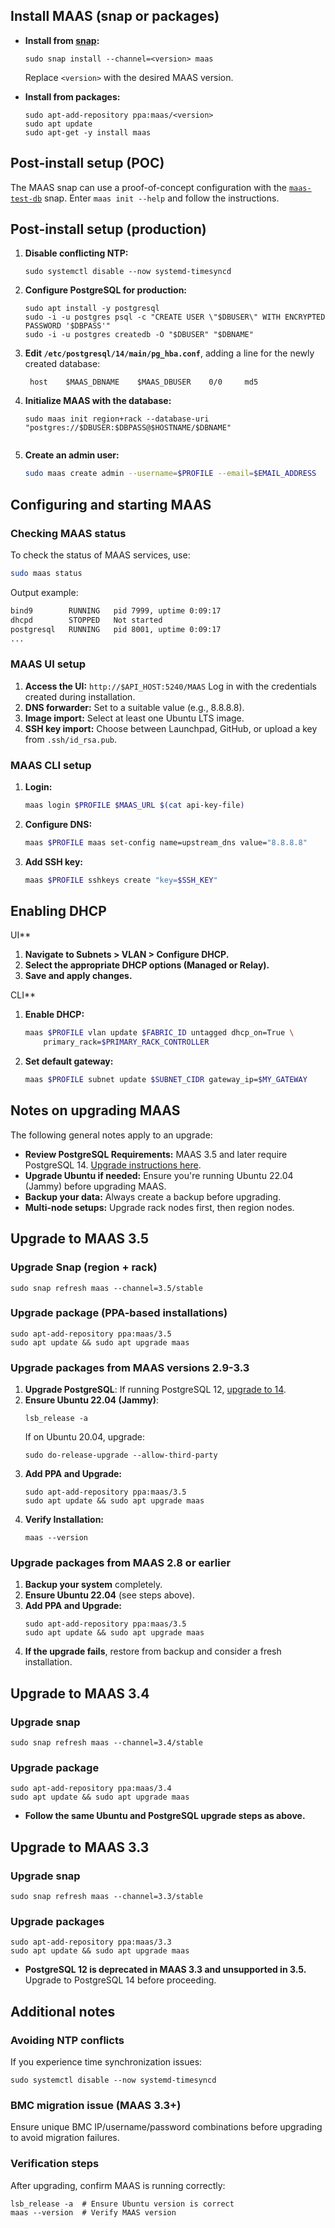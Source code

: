 ## Install MAAS (snap or packages)

* **Install from [snap](https://snapcraft.io/maas):**
   ```nohighlight
   sudo snap install --channel=<version> maas
   ```
   Replace `<version>` with the desired MAAS version.

* **Install from packages:**
   ```nohighlight
   sudo apt-add-repository ppa:maas/<version>
   sudo apt update
   sudo apt-get -y install maas
   ```
## Post-install setup (POC)

The MAAS snap can use a proof-of-concept configuration with the [`maas-test-db`](https://snapcraft.io/maas-test-db) snap. Enter `maas init --help` and follow the instructions.

## Post-install setup (production)

1. **Disable conflicting NTP:**
   ```nohighlight
   sudo systemctl disable --now systemd-timesyncd
   ```

2. **Configure PostgreSQL for production:**
   ```nohighlight
   sudo apt install -y postgresql
   sudo -i -u postgres psql -c "CREATE USER \"$DBUSER\" WITH ENCRYPTED PASSWORD '$DBPASS'"
   sudo -i -u postgres createdb -O "$DBUSER" "$DBNAME"
   ```
3. **Edit `/etc/postgresql/14/main/pg_hba.conf`**, adding a line for the newly created database:
   ```nohighlight
    host    $MAAS_DBNAME    $MAAS_DBUSER    0/0     md5

4. **Initialize MAAS with the database:**
   ```nohighlight
   sudo maas init region+rack --database-uri "postgres://$DBUSER:$DBPASS@$HOSTNAME/$DBNAME"
   ```

   ```
5. **Create an admin user:**
   ```bash
   sudo maas create admin --username=$PROFILE --email=$EMAIL_ADDRESS
   ```

## Configuring and starting MAAS

### Checking MAAS status

To check the status of MAAS services, use:
```bash
sudo maas status
```
Output example:
```bash
bind9        RUNNING   pid 7999, uptime 0:09:17
dhcpd        STOPPED   Not started
postgresql   RUNNING   pid 8001, uptime 0:09:17
...
```

### MAAS UI setup

1. **Access the UI:**
   ```http://$API_HOST:5240/MAAS```
   Log in with the credentials created during installation.
2. **DNS forwarder:** Set to a suitable value (e.g., 8.8.8.8).
3. **Image import:** Select at least one Ubuntu LTS image.
4. **SSH key import:** Choose between Launchpad, GitHub, or upload a key from `.ssh/id_rsa.pub`.

### MAAS CLI setup

1. **Login:**
   ```bash
   maas login $PROFILE $MAAS_URL $(cat api-key-file)
   ```
2. **Configure DNS:**
   ```bash
   maas $PROFILE maas set-config name=upstream_dns value="8.8.8.8"
   ```
3. **Add SSH key:**
   ```bash
   maas $PROFILE sshkeys create "key=$SSH_KEY"
   ```

## Enabling DHCP

UI**
1. **Navigate to Subnets > VLAN > Configure DHCP.**
2. **Select the appropriate DHCP options (Managed or Relay).**
3. **Save and apply changes.**

CLI**
1. **Enable DHCP:**
   ```bash
   maas $PROFILE vlan update $FABRIC_ID untagged dhcp_on=True \
       primary_rack=$PRIMARY_RACK_CONTROLLER
   ```
2. **Set default gateway:**
   ```bash
   maas $PROFILE subnet update $SUBNET_CIDR gateway_ip=$MY_GATEWAY
   ```
## Notes on upgrading MAAS

The following general notes apply to an upgrade:

- **Review PostgreSQL Requirements:** MAAS 3.5 and later require PostgreSQL 14. [Upgrade instructions here](/t/how-to-upgrade-postgresql-v12-to-v14/7203).
- **Upgrade Ubuntu if needed:** Ensure you're running Ubuntu 22.04 (Jammy) before upgrading MAAS.
- **Backup your data:** Always create a backup before upgrading.
- **Multi-node setups:** Upgrade rack nodes first, then region nodes.

##  Upgrade to MAAS 3.5

### Upgrade Snap (region + rack)
```nohighlight
sudo snap refresh maas --channel=3.5/stable
```

### Upgrade package (PPA-based installations)
```nohighlight
sudo apt-add-repository ppa:maas/3.5
sudo apt update && sudo apt upgrade maas
```

###  Upgrade packages from MAAS versions 2.9-3.3

1. **Upgrade PostgreSQL**: If running PostgreSQL 12, [upgrade to 14](/t/how-to-upgrade-postgresql-v12-to-v14/7203).
2. **Ensure Ubuntu 22.04 (Jammy)**:
   ```nohighlight
   lsb_release -a
   ```
   If on Ubuntu 20.04, upgrade:
   ```nohighlight
   sudo do-release-upgrade --allow-third-party
   ```
3. **Add PPA and Upgrade:**
   ```nohighlight
   sudo apt-add-repository ppa:maas/3.5
   sudo apt update && sudo apt upgrade maas
   ```
4. **Verify Installation:**
   ```nohighlight
   maas --version
   ```

### Upgrade packages from MAAS 2.8 or earlier

1. **Backup your system** completely.
2. **Ensure Ubuntu 22.04** (see steps above).
3. **Add PPA and Upgrade:**
   ```nohighlight
   sudo apt-add-repository ppa:maas/3.5
   sudo apt update && sudo apt upgrade maas
   ```
4. **If the upgrade fails**, restore from backup and consider a fresh installation.
   
## Upgrade to MAAS 3.4

### Upgrade snap
```nohighlight
sudo snap refresh maas --channel=3.4/stable
```

### Upgrade package
```nohighlight
sudo apt-add-repository ppa:maas/3.4
sudo apt update && sudo apt upgrade maas
```

- **Follow the same Ubuntu and PostgreSQL upgrade steps as above.**

## Upgrade to MAAS 3.3

### Upgrade snap
```nohighlight
sudo snap refresh maas --channel=3.3/stable
```

### Upgrade packages
```nohighlight
sudo apt-add-repository ppa:maas/3.3
sudo apt update && sudo apt upgrade maas
```

- **PostgreSQL 12 is deprecated in MAAS 3.3 and unsupported in 3.5.** Upgrade to PostgreSQL 14 before proceeding.

## Additional notes

### Avoiding NTP conflicts

If you experience time synchronization issues:

```nohighlight
sudo systemctl disable --now systemd-timesyncd
```

### BMC migration issue (MAAS 3.3+)

Ensure unique BMC IP/username/password combinations before upgrading to avoid migration failures.

### Verification steps

After upgrading, confirm MAAS is running correctly:
```nohighlight
lsb_release -a  # Ensure Ubuntu version is correct
maas --version  # Verify MAAS version
```


